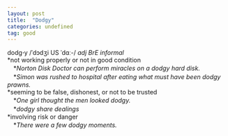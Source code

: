 ```yaml
---
layout: post
title:  "Dodgy"
categories: undefined
tag: good
---
```

<DIV style="MARGIN: 0px 0px 5px">dodg<B>·</B>y /ˈdɔdʒi US ˈdɑː-/ <I>adj BrE informal</I> <BR>*not working properly or not in good condition<BR>　*<I>Norton Disk Doctor can perform miracles on a dodgy hard disk.</I><BR>　*<I>Simon was rushed to hospital after eating what must have been dodgy prawns.</I><BR>*seeming to be false, dishonest, or not to be trusted<BR>　*<I>One girl thought the men looked dodgy.</I><BR>　*<I>dodgy share dealings</I><BR>*involving risk or danger<BR>　*<I>There were a few dodgy moments.</I></DIV>
